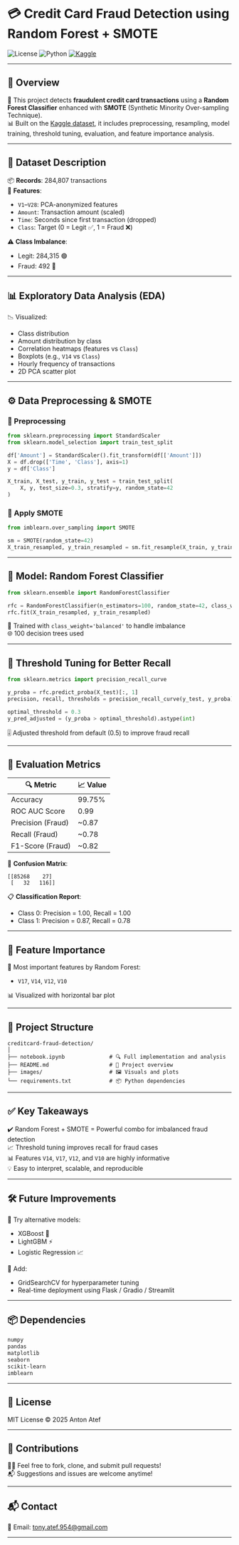 # 💳 Credit Card Fraud Detection using Random Forest + SMOTE

![License](https://img.shields.io/badge/license-MIT-green)
![Python](https://img.shields.io/badge/python-3.8+-blue)
[![Kaggle](https://img.shields.io/badge/Dataset-Kaggle-blue?logo=kaggle)](https://www.kaggle.com/datasets/mlg-ulb/creditcardfraud)

---

## 📌 Overview

🚀 This project detects **fraudulent credit card transactions** using a **Random Forest Classifier** enhanced with **SMOTE** (Synthetic Minority Over-sampling Technique).  
📊 Built on the [Kaggle dataset](https://www.kaggle.com/datasets/mlg-ulb/creditcardfraud), it includes preprocessing, resampling, model training, threshold tuning, evaluation, and feature importance analysis.

---

## 📁 Dataset Description

📦 **Records**: 284,807 transactions  
🧬 **Features**:
- `V1`–`V28`: PCA-anonymized features
- `Amount`: Transaction amount (scaled)
- `Time`: Seconds since first transaction (dropped)
- `Class`: Target (0 = Legit ✅, 1 = Fraud ❌)

⚠️ **Class Imbalance**:
- Legit: 284,315 🟢
- Fraud: 492 🔴

---

## 📊 Exploratory Data Analysis (EDA)

📉 Visualized:
- Class distribution
- Amount distribution by class
- Correlation heatmaps (features vs `Class`)
- Boxplots (e.g., `V14` vs `Class`)
- Hourly frequency of transactions
- 2D PCA scatter plot

---

## ⚙️ Data Preprocessing & SMOTE

### 🔄 Preprocessing

```python
from sklearn.preprocessing import StandardScaler
from sklearn.model_selection import train_test_split

df['Amount'] = StandardScaler().fit_transform(df[['Amount']])
X = df.drop(['Time', 'Class'], axis=1)
y = df['Class']

X_train, X_test, y_train, y_test = train_test_split(
    X, y, test_size=0.3, stratify=y, random_state=42
)
```

### 🧪 Apply SMOTE

```python
from imblearn.over_sampling import SMOTE

sm = SMOTE(random_state=42)
X_train_resampled, y_train_resampled = sm.fit_resample(X_train, y_train)
```

---

## 🌲 Model: Random Forest Classifier

```python
from sklearn.ensemble import RandomForestClassifier

rfc = RandomForestClassifier(n_estimators=100, random_state=42, class_weight='balanced')
rfc.fit(X_train_resampled, y_train_resampled)
```

🧠 Trained with `class_weight='balanced'` to handle imbalance  
🌐 100 decision trees used

---

## 🎯 Threshold Tuning for Better Recall

```python
from sklearn.metrics import precision_recall_curve

y_proba = rfc.predict_proba(X_test)[:, 1]
precision, recall, thresholds = precision_recall_curve(y_test, y_proba)

optimal_threshold = 0.3
y_pred_adjusted = (y_proba > optimal_threshold).astype(int)
```

🎚️ Adjusted threshold from default (0.5) to improve fraud recall

---

## 🧪 Evaluation Metrics

| 🔍 Metric           | 📈 Value |
|--------------------|----------|
| Accuracy            | 99.75%   |
| ROC AUC Score       | 0.99     |
| Precision (Fraud)   | ~0.87    |
| Recall (Fraud)      | ~0.78    |
| F1-Score (Fraud)    | ~0.82    |

🧾 **Confusion Matrix**:
```
[[85268    27]
 [   32   116]]
```

📋 **Classification Report**:
- Class 0: Precision = 1.00, Recall = 1.00
- Class 1: Precision = 0.87, Recall = 0.78

---

## 🌟 Feature Importance

📌 Most important features by Random Forest:

- `V17`, `V14`, `V12`, `V10`

📊 Visualized with horizontal bar plot

---

## 📂 Project Structure

```
creditcard-fraud-detection/
│
├── notebook.ipynb              # 🔍 Full implementation and analysis
├── README.md                   # 📘 Project overview
├── images/                     # 🖼️ Visuals and plots
└── requirements.txt            # 📦 Python dependencies
```

---

## ✅ Key Takeaways

✔️ Random Forest + SMOTE = Powerful combo for imbalanced fraud detection  
📈 Threshold tuning improves recall for fraud cases  
📊 Features `V14`, `V17`, `V12`, and `V10` are highly informative  
💡 Easy to interpret, scalable, and reproducible

---

## 🛠️ Future Improvements

📌 Try alternative models:
- XGBoost 🌲
- LightGBM ⚡
- Logistic Regression 📈

🧪 Add:
- GridSearchCV for hyperparameter tuning  
- Real-time deployment using Flask / Gradio / Streamlit

---

## 📦 Dependencies

```txt
numpy
pandas
matplotlib
seaborn
scikit-learn
imblearn
```

---

## 📜 License

MIT License © 2025 Anton Atef

---

## 🤝 Contributions

👨‍💻 Feel free to fork, clone, and submit pull requests!  
📬 Suggestions and issues are welcome anytime!

---

## 📬 Contact

📧 Email: [tony.atef.954@gmail.com](mailto:tony.atef.954@gmail.com)

---
